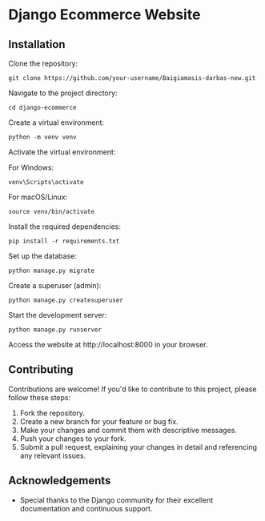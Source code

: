 # Django Ecommerce Website
## Installation
Clone the repository:

```
git clone https://github.com/your-username/Baigiamasis-darbas-new.git
```

Navigate to the project directory:

```
cd django-ecommerce
```
Create a virtual environment:

```
python -m venv venv
```
Activate the virtual environment:

For Windows:

```
venv\Scripts\activate
```
For macOS/Linux:

```
source venv/bin/activate
```
Install the required dependencies:

```
pip install -r requirements.txt
```
Set up the database:

```
python manage.py migrate
```
Create a superuser (admin):

```
python manage.py createsuperuser
```
Start the development server:

```
python manage.py runserver
```
Access the website at http://localhost:8000 in your browser.

## Contributing

Contributions are welcome! If you'd like to contribute to this project, please follow these steps:

1. Fork the repository.
2. Create a new branch for your feature or bug fix.
3. Make your changes and commit them with descriptive messages.
4. Push your changes to your fork.
5. Submit a pull request, explaining your changes in detail and referencing any relevant issues.

## Acknowledgements

* Special thanks to the Django community for their excellent documentation and continuous support.
